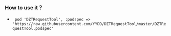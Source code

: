### How to use it？
- ` pod 'DZTRequestTool', :podspec => 'https://raw.githubusercontent.com/YYDD/DZTRequestTool/master/DZTRequestTool.podspec'`
